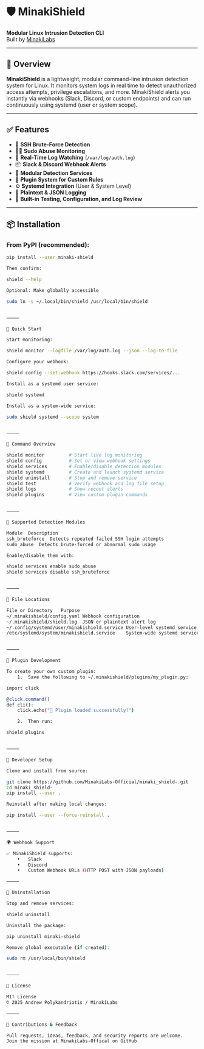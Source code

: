 # 🛡️ MinakiShield

**Modular Linux Intrusion Detection CLI**  
Built by [MinakiLabs](https://github.com/MinakiLabs-Official)

---

## 🚀 Overview

**MinakiShield** is a lightweight, modular command-line intrusion detection system for Linux. It monitors system logs in real time to detect unauthorized access attempts, privilege escalations, and more. MinakiShield alerts you instantly via webhooks (Slack, Discord, or custom endpoints) and can run continuously using systemd (user or system scope).

---

## ✅ Features

- 🔐 **SSH Brute-Force Detection**
- 🧑‍💻 **Sudo Abuse Monitoring**
- 🔎 **Real-Time Log Watching** (`/var/log/auth.log`)
- 📦 **Slack & Discord Webhook Alerts**
- 🧩 **Modular Detection Services**
- 🧱 **Plugin System for Custom Rules**
- ⚙️ **Systemd Integration** (User & System Level)
- 📁 **Plaintext & JSON Logging**
- 🧪 **Built-in Testing, Configuration, and Log Review**

---

## 📦 Installation

### From PyPI (recommended):

```bash
pip install --user minaki-shield

Then confirm:

shield --help

Optional: Make globally accessible

sudo ln -s ~/.local/bin/shield /usr/local/bin/shield


⸻

🧠 Quick Start

Start monitoring:

shield monitor --logfile /var/log/auth.log --json --log-to-file

Configure your webhook:

shield config --set-webhook https://hooks.slack.com/services/...

Install as a systemd user service:

shield systemd

Install as a system-wide service:

sudo shield systemd --scope system


⸻

📜 Command Overview

shield monitor         # Start live log monitoring
shield config          # Set or view webhook settings
shield services        # Enable/disable detection modules
shield systemd         # Create and launch systemd service
shield uninstall       # Stop and remove service
shield test            # Verify webhook and log file setup
shield logs            # Show recent alerts
shield plugins         # View custom plugin commands


⸻

🔔 Supported Detection Modules

Module	Description
ssh_bruteforce	Detects repeated failed SSH login attempts
sudo_abuse	Detects brute-forced or abnormal sudo usage

Enable/disable them with:

shield services enable sudo_abuse
shield services disable ssh_bruteforce


⸻

📂 File Locations

File or Directory	Purpose
~/.minakishield/config.yaml	Webhook configuration
~/.minakishield/shield.log	JSON or plaintext alert log
~/.config/systemd/user/minakishield.service	User-level systemd service
/etc/systemd/system/minakishield.service	System-wide systemd service (optional)


⸻

🤖 Plugin Development

To create your own custom plugin:
	1.	Save the following to ~/.minakishield/plugins/my_plugin.py:

import click

@click.command()
def cli():
    click.echo("🧪 Plugin loaded successfully!")

	2.	Then run:

shield plugins


⸻

🧪 Developer Setup

Clone and install from source:

git clone https://github.com/MinakiLabs-Official/minaki_shield-.git
cd minaki_shield-
pip install --user .

Reinstall after making local changes:

pip install --user --force-reinstall .


⸻

🌍 Webhook Support

✅ MinakiShield supports:
	•	Slack
	•	Discord
	•	Custom Webhook URLs (HTTP POST with JSON payloads)

⸻

🧽 Uninstallation

Stop and remove services:

shield uninstall

Uninstall the package:

pip uninstall minaki-shield

Remove global executable (if created):

sudo rm /usr/local/bin/shield


⸻

📜 License

MIT License
© 2025 Andrew Polykandriotis / MinakiLabs

⸻

👋 Contributions & Feedback

Pull requests, ideas, feedback, and security reports are welcome.
Join the mission at MinakiLabs-Offical on GitHub
